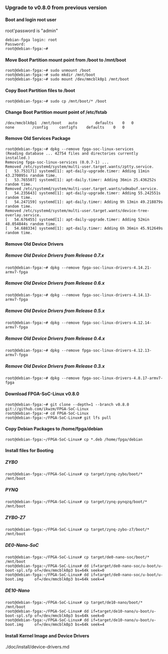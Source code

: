 ### Upgrade to v0.8.0 from previous version

#### Boot and login root user

root'password is "admin"

```console
debian-fpga login: root
Password:
root@debian-fpga:~#
```

#### Move Boot Partition mount point from /boot to /mnt/boot

```console
root@debian-fpga:~# sudo unmount /boot
root@debian-fpga:~# sudo mkdir /mnt/boot
root@debian-fpga:~# sudo mount /dev/mmcblk0p1 /mnt/boot
```

#### Copy Boot Partition files to /boot

```console
root@debian-fpga:~# sudo cp /mnt/boot/* /boot
```

#### Change Boot Partition mount point of /etc/fstab

```text:/etc/fstab
/dev/mmcblk0p1	/mnt/boot	auto		defaults	0	0
none		/config		configfs	defaults	0	0
```

#### Remove Old Services Package

```console
root@debian-fpga:~# dpkg --remove fpga-soc-linux-services
(Reading database ... 42754 files and directories currently installed.)
Removing fpga-soc-linux-services (0.0.7-1) ...
Removed /etc/systemd/system/multi-user.target.wants/zptty.service.
[   53.753171] systemd[1]: apt-daily-upgrade.timer: Adding 11min 43.270095s random time.
[   53.765507] systemd[1]: apt-daily.timer: Adding 36min 25.436252s random time.
Removed /etc/systemd/system/multi-user.target.wants/udmabuf.service.
[   54.235643] systemd[1]: apt-daily-upgrade.timer: Adding 55.242551s random time.
[   54.247159] systemd[1]: apt-daily.timer: Adding 9h 13min 49.218879s random time.
Removed /etc/systemd/system/multi-user.target.wants/device-tree-overlay.service.
[   54.676455] systemd[1]: apt-daily-upgrade.timer: Adding 52min 48.054844s random time.
[   54.688334] systemd[1]: apt-daily.timer: Adding 6h 36min 45.912649s random time.
```

#### Remove Old Device Drivers

##### Remove Old Device Drivers from Release 0.7.x

```console
root@debian-fpga:~# dpkg --remove fpga-soc-linux-drivers-4.14.21-armv7-fpga
```

##### Remove Old Device Drivers from Release 0.6.x

```console
root@debian-fpga:~# dpkg --remove fpga-soc-linux-drivers-4.14.13-armv7-fpga
```

##### Remove Old Device Drivers from Release 0.5.x

```console
root@debian-fpga:~# dpkg --remove fpga-soc-linux-drivers-4.12.14-armv7-fpga
```

##### Remove Old Device Drivers from Release 0.4.x

```console
root@debian-fpga:~# dpkg --remove fpga-soc-linux-drivers-4.12.13-armv7-fpga
```

##### Remove Old Device Drivers from Release 0.3.x

```console
root@debian-fpga:~# dpkg --remove fpga-soc-linux-drivers-4.8.17-armv7-fpga
```

#### Download FPGA-SoC-Linux v0.8.0

```console
root@debian-fpga:~# git clone --depth=1 --branch v0.8.0 git://github.com/ikwzm/FPGA-SoC-Linux
root@debian-fpga:~# cd FPGA-SoC-Linux
root@debian-fpga:~/FPGA-SoC-Linux# git lfs pull
```

#### Copy Debian Packages to /home/fpga/debian

```console
root@debian-fpga:~/FPGA-SoC-Linux# cp *.deb /home/fpga/debian
```

#### Install files for Booting

##### ZYBO

```console
root@debian-fpga:~/FPGA-SoC-Linux# cp target/zynq-zybo/boot/*    /mnt/boot
```

##### PYNQ

```console
root@debian-fpga:~/FPGA-SoC-Linux# cp target/zynq-pynqzq/boot/*  /mnt/boot
```

##### ZYBO-Z7

```console
root@debian-fpga:~/FPGA-SoC-Linux# cp target/zynq-zybo-z7/boot/* /mnt/boot
```

##### DE0-Nano-SoC

```console
root@debian-fpga:~/FPGA-SoC-Linux# cp target/de0-nano-soc/boot/* /mnt/boot
root@debian-fpga:~/FPGA-SoC-Linux# dd if=target/de0-nano-soc/u-boot/u-boot-spl.sfp of=/dev/mmcblk0p3 bs=64k seek=0
root@debian-fpga:~/FPGA-SoC-Linux# dd if=target/de0-nano-soc/u-boot/u-boot.img     of=/dev/mmcblk0p3 bs=64k seek=4
```

##### DE10-Nano

```console
root@debian-fpga:~/FPGA-SoC-Linux# cp target/de10-nano/boot/* /mnt/boot
root@debian-fpga:~/FPGA-SoC-Linux# dd if=target/de10-nano/u-boot/u-boot-spl.sfp of=/dev/mmcblk0p3 bs=64k seek=0
root@debian-fpga:~/FPGA-SoC-Linux# dd if=target/de10-nano/u-boot/u-boot.img     of=/dev/mmcblk0p3 bs=64k seek=4
```

#### Install Kernel Image and Device Drivers

./doc/install/device-drivers.md

